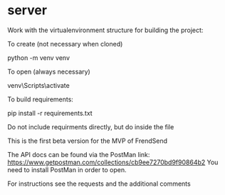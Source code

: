 # server

Work with the virtualenvironment structure for building the project:

To create (not necessary when cloned)

python -m venv venv

To open (always necessary)

venv\Scripts\activate 

To build requirements:

pip install -r requirements.txt

Do not include requirments directly, but do inside the file


This is the first beta version for the MVP of FrendSend

The API docs can be found via the PostMan link: https://www.getpostman.com/collections/cb9ee7270bd9f90864b2
You need to install PostMan in order to open. 

For instructions see the requests and the additional comments